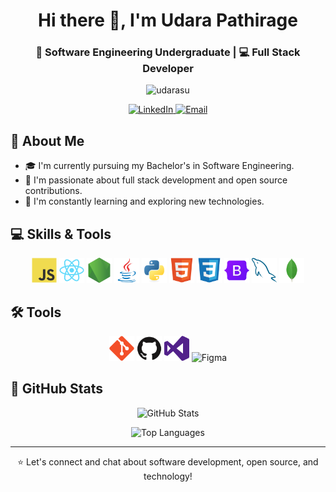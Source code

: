 <h1 align="center">Hi there 👋, I'm Udara Pathirage</h1>
<h3 align="center">🚀 Software Engineering Undergraduate | 💻 Full Stack Developer</h3>

<p align="center">
  <img src="https://komarev.com/ghpvc/?username=udarasu&label=Profile%20views&color=0e75b6&style=flat" alt="udarasu" />
</p>

<p align="center">
  <a href="https://linkedin.com/in/udaraireshan" target="_blank">
    <img src="https://img.shields.io/badge/-udaraireshan-blue?style=flat-square&logo=Linkedin&logoColor=white&link=https://linkedin.com/in/udaraireshan" alt="LinkedIn" />
  </a>
  <a href="mailto:udaraireshan@gmail.com" target="_blank">
    <img src="https://img.shields.io/badge/-Email-red?style=flat-square&logo=Gmail&logoColor=white&link=mailto:udaraireshan@gmail.com" alt="Email" />
  </a>
</p>

## 🌟 About Me

- 🎓 I'm currently pursuing my Bachelor's in Software Engineering.
- 💼 I'm passionate about full stack development and open source contributions.
- 🌱 I'm constantly learning and exploring new technologies.

## 💻 Skills & Tools

<p align="center">
  <img src="https://raw.githubusercontent.com/devicons/devicon/master/icons/javascript/javascript-original.svg" alt="JavaScript" width="40" height="40" />
  <img src="https://raw.githubusercontent.com/devicons/devicon/master/icons/react/react-original.svg" alt="React" width="40" height="40" />
  <img src="https://raw.githubusercontent.com/devicons/devicon/master/icons/nodejs/nodejs-original.svg" alt="Node.js" width="40" height="40" />
  <img src="https://raw.githubusercontent.com/devicons/devicon/master/icons/java/java-original.svg" alt="Java" width="40" height="40" />
  <img src="https://raw.githubusercontent.com/devicons/devicon/master/icons/python/python-original.svg" alt="Python" width="40" height="40" />
  <img src="https://raw.githubusercontent.com/devicons/devicon/master/icons/html5/html5-original.svg" alt="HTML5" width="40" height="40" />
  <img src="https://raw.githubusercontent.com/devicons/devicon/master/icons/css3/css3-original.svg" alt="CSS3" width="40" height="40" />
  <img src="https://raw.githubusercontent.com/devicons/devicon/master/icons/bootstrap/bootstrap-original.svg" alt="Bootstrap" width="40" height="40" />
  <img src="https://raw.githubusercontent.com/devicons/devicon/master/icons/mysql/mysql-original.svg" alt="MySQL" width="40" height="40" />
  <img src="https://raw.githubusercontent.com/devicons/devicon/master/icons/mongodb/mongodb-original.svg" alt="MongoDB" width="40" height="40" />
</p>

## 🛠️ Tools

<p align="center">
  <img src="https://raw.githubusercontent.com/devicons/devicon/master/icons/git/git-original.svg" alt="Git" width="40" height="40" />
  <img src="https://raw.githubusercontent.com/devicons/devicon/master/icons/github/github-original.svg" alt="GitHub" width="40" height="40" />
  <img src="https://raw.githubusercontent.com/devicons/devicon/master/icons/visualstudio/visualstudio-plain.svg" alt="VS Code" width="40" height="40" />
  <img src="https://www.vectorlogo.zone/logos/figma/figma-icon.svg" alt="Figma" width="40" height="40" />
</p>

## 🚀 GitHub Stats

<p align="center">
  <img src="https://github-readme-stats.vercel.app/api?username=udarasu&show_icons=true&theme=algolia" alt="GitHub Stats" />
</p>

<p align="center">
  <img src="https://github-readme-stats.vercel.app/api/top-langs/?username=udarasu&layout=compact&theme=algolia" alt="Top Languages" />
</p>

---

<p align="center">⭐️ Let's connect and chat about software development, open source, and technology!</p>
